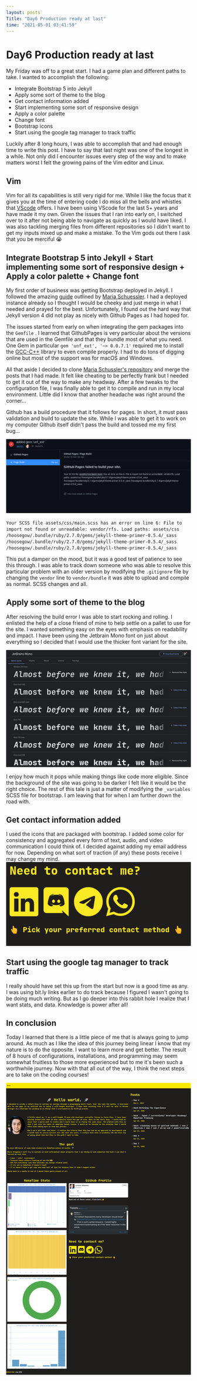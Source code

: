 ```yaml
---
layout: posts
Title: "Day6 Production ready at last"
time: "2021-05-01 03:41:59"
---
```

# Day6 Production ready at last

My Friday was off to a great start. I had a game plan and different paths to take. I wanted to accomplish the following: 

- Integrate Bootstrap 5 into Jekyll
- Apply some sort of theme to the blog
- Get contact information added
- Start implementing some sort of responsive design 
- Apply a color palette 
- Change font
- Bootstrap icons
- Start using the google tag manager to track traffic 

Luckily after 8 long hours, I was able to accomplish that and had enough time to write this post. I have to say that last night was one of the longest in a while. Not only did I encounter issues every step of the way and to make matters worst I felt the growing pains of the Vim editor and Linux.

## Vim
Vim for all its capabilities is still very rigid for me. While I like the focus that it gives you at the time of entering code I do miss all the bells and whistles that [VScode](https://code.visualstudio.com/) offers. I have been using VScode for the last 5+ years and have made it my own. Given the issues that I ran into early on, I switched over to it after not being able to navigate as quickly as I would have liked. I was also tackling merging files from different repositories so I didn't want to get my inputs mixed up and make a mistake. To the Vim gods out there I ask that you be merciful 😭

## Integrate Bootstrap 5 into Jekyll  + Start implementing some sort of responsive design + Apply a color palette + Change font
My first order of business was getting Bootstrap deployed in Jekyll. I followed the amazing [guide](https://betterprogramming.pub/an-introduction-to-using-jekyll-with-bootstrap-4-6f2433afeda9) outlined by   [Maria Schuessler](https://mariacodes.io/). I had a deployed instance already so I thought I would be cheeky and just merge in what I needed and prayed for the best. Unfortunately, I found out the hard way that Jekyll version 4 did not play as nicely with Github Pages as I had hoped for. 

The issues started from early on when integrating the gem packages into the ``Gemfile`` . I learned that GithubPages is very particular about the versions that are used in the Gemfile and that they bundle most of what you need. One Gem in particular ``gem 'unf_ext', '~> 0.0.7.1'`` required me to install the [GCC-C++](https://gcc.gnu.org/) library to even compile properly. I had to do tons of digging online but most of the support was for macOS and Windows. 

All that aside I decided to clone [Maria Schussler's repository](https://github.com/maltyeva/jekyll-bootstrap-starter) and merge the posts that I had made. It felt like cheating to be perfectly frank but I needed to get it out of the way to make any headway. After a few tweaks to the configuration file, I was finally able to get it to compile and run in my local environment. Little did I know that another headache was right around the corner...

Github has a build procedure that it follows for pages. In short, it must pass validation and build to update the site. While I was able to get it to work on my computer Github itself didn't pass the build and tossed me my first bug...

![](/assets/images/d6ghbug.png)

``Your SCSS file assets/css/main.scss has an error on line 6: File to import not found or unreadable: vendor/rfs. Load paths: assets/css /hoosegow/.bundle/ruby/2.7.0/gems/jekyll-theme-primer-0.5.4/_sass /hoosegow/.bundle/ruby/2.7.0/gems/jekyll-theme-primer-0.5.4/_sass /hoosegow/.bundle/ruby/2.7.0/gems/jekyll-theme-primer-0.5.4/_sass``

This put a damper on the mood, but it was a good test of patience to see this through. I was able to track down someone who was able to resolve this particular problem with an older version by modifying the ``.gitignore`` file by changing the ``vendor`` line to ``vendor/bundle`` it was able to upload and compile as normal. SCSS changes and all. 

## Apply some sort of theme to the blog

After resolving the build error I was able to start rocking and rolling. I enlisted the help of a close friend of mine to help settle on a pallet to use for the site. I wanted something easy on the eyes with emphasis on readability and impact. I have been using the Jetbrain Mono font on just about everything so I decided that I would use the thicker font variant for the site. 

![](/assets/images/d6gfont.png)

I enjoy how much it pops while making things like code more eligible. Since the background of the site was going to be darker I felt like it would be the right choice. The rest of this tale is just a matter of modifying the ``_variables`` SCSS file for bootstrap. I am leaving that for when I am further down the road with. 

## Get contact information added 
I used the icons that are packaged with bootstrap. I added some color for consistency and aggregated every form of text, audio, and video communication I could think of. I decided against adding my email address for now. Depending on what sort of traction (if any) these posts receive I may change my mind. 
![](/assets/images/d6smi.png)

## Start using the google tag manager to track traffic 
I really should have set this up from the start but now is a good time as any. I was using bit.ly links earlier to do track because I figured I wasn't going to be doing much writing. But as I go deeper into this rabbit hole I realize that I want stats, and data. Knowledge is power after all! 

## In conclusion

Today I learned that there is a little piece of me that is always going to jump around. As much as I like the idea of this journey being linear I know that my nature is to do the opposite. I want to learn more and get better. The result of 8 hours of configurations, installations, and programming may seem somewhat fruitless to those more experienced but to me it's been such a worthwhile journey. Now with that all out of the way, I think the next steps are to take on the coding courses! 

![](/assets/images/d6fp.png)